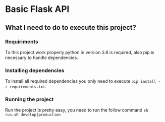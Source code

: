 # Basic Flask API

## What I need to do to execute this project?

### Requiriments
To this project work properly python in version 3.8 is required, also pip is necessary to handle dependencies.

### Installing dependencies
To install all required dependencies you only need to execute `pip install -r requirements.txt`.

### Running the project
Run the project is pretty easy, you need to run the follow command `sh run.sh develop|production`